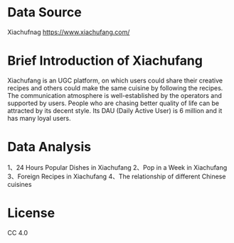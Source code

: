 # Data Source
Xiachufnag
https://www.xiachufang.com/

# Brief Introduction of Xiachufang
Xiachufang is an UGC platform, on which users could share their creative recipes and others could make the same cuisine by following the recipes. The communication atmosphere is well-established by the operators and supported by users. People who are chasing better quality of life can be attracted by its decent style. Its DAU (Daily Active User) is 6 million and it has many loyal users.

# Data Analysis
1、24 Hours Popular Dishes in Xiachufang
2、Pop in a Week in Xiachufang
3、Foreign Recipes in Xiachufang
4、The relationship of different Chinese cuisines

# License
CC 4.0
